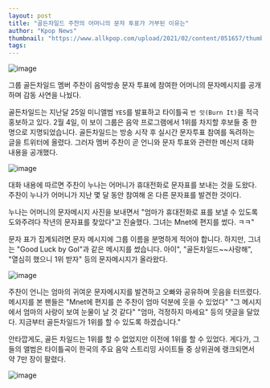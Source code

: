 ```yaml
---
layout: post
title: "골든차일드 주찬의 어머니의 문자 투표가 거부된 이유는"
author: "Kpop News"
thumbnail: "https://www.allkpop.com/upload/2021/02/content/051657/thumb/1612562272-image.png"
tags: 
---
```



![image](https://www.allkpop.com/upload/2021/02/content/051657/1612562272-image.png)

그룹 골든차일드 멤버 주찬이 음악방송 문자 투표에 참여한 어머니의 문자메시지를 공개하며 감동 사연을 나눴다.

골든차일드는 지난달 25일 미니앨범 `YES`를 발표하고 타이틀곡 `번 잇(Burn It)`을 적극 홍보하고 있다. 2월 4일, 이 보이 그룹은 음악 프로그램에서 1위를 차지할 후보들 중 한 명으로 지명되었습니다. 골든차일드는 방송 시작 후 실시간 문자투표 참여를 독려하는 글을 트위터에 올렸다. 그러자 멤버 주찬이 곧 언니와 문자 투표와 관련한 메신저 대화 내용을 공개했다.

![image](https://www.allkpop.com/upload/2021/02/content/051700/1612562412-image.png)

대화 내용에 따르면 주찬이 누나는 어머니가 휴대전화로 문자표를 보내는 것을 도왔다. 주찬이 누나가 어머니가 지난 몇 달 동안 참여해 온 다른 문자표를 발견한 것이다.

누나는 어머니의 문자메시지 사진을 보내면서 "엄마가 휴대전화로 표를 보낼 수 있도록 도와주려다 작년의 문자표를 찾았다"고 진술했다. 그녀는 Mnet에 편지를 썼다. ㅋㅋ"

문자 표가 집계되려면 문자 메시지에 그룹 이름을 분명하게 적어야 합니다. 하지만, 그녀는 "Good Luck by Gol"과 같은 메시지를 썼습니다. 아이", "골든차일드~~사랑해", "열심히 했으니 1위 받자" 등의 문자메시지가 올라왔다.

![image](https://www.allkpop.com/upload/2021/02/content/051700/1612562402-image.png)

주찬이 언니는 엄마의 귀여운 문자메시지를 발견하고 오빠와 공유하며 웃음을 터뜨렸다. 메시지를 본 팬들은 "Mnet에 편지를 쓴 주찬이 엄마 덕분에 웃을 수 있었다" "그 메시지에서 엄마의 사랑이 보여 눈물이 날 것 같다" "엄마, 걱정하지 마세요" 등의 댓글을 달았다. 지금부터 골든차일드가 1위를 할 수 있도록 하겠습니다."

안타깝게도, 골든 차일드는 1위를 할 수 없었지만 이전에 1위를 할 수 있었다. 게다가, 그들의 앨범은 타이틀곡이 한국의 주요 음악 스트리밍 사이트들 중 상위권에 랭크되면서 약 7만 장이 팔렸다.

![image](https://www.allkpop.com/upload/2021/02/content/051714/1612563266-image.png)